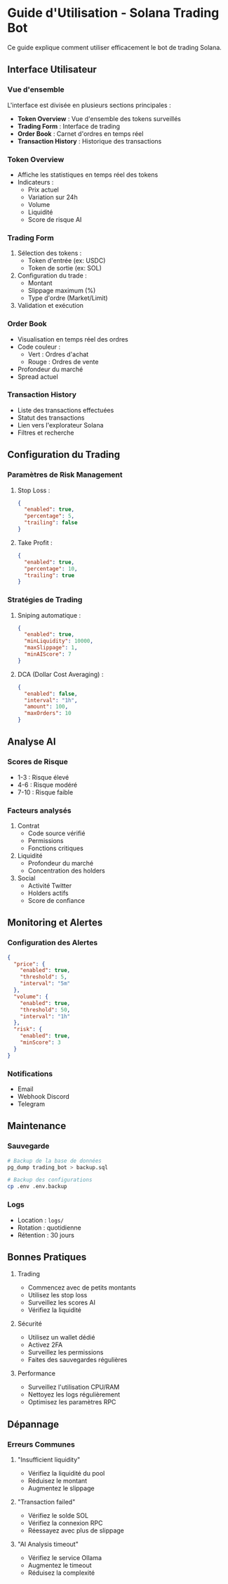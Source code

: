 # Guide d'Utilisation - Solana Trading Bot

Ce guide explique comment utiliser efficacement le bot de trading Solana.

## Interface Utilisateur

### Vue d'ensemble
L'interface est divisée en plusieurs sections principales :
- **Token Overview** : Vue d'ensemble des tokens surveillés
- **Trading Form** : Interface de trading
- **Order Book** : Carnet d'ordres en temps réel
- **Transaction History** : Historique des transactions

### Token Overview
- Affiche les statistiques en temps réel des tokens
- Indicateurs :
  - Prix actuel
  - Variation sur 24h
  - Volume
  - Liquidité
  - Score de risque AI

### Trading Form
1. Sélection des tokens :
   - Token d'entrée (ex: USDC)
   - Token de sortie (ex: SOL)
2. Configuration du trade :
   - Montant
   - Slippage maximum (%)
   - Type d'ordre (Market/Limit)
3. Validation et exécution

### Order Book
- Visualisation en temps réel des ordres
- Code couleur :
  - Vert : Ordres d'achat
  - Rouge : Ordres de vente
- Profondeur du marché
- Spread actuel

### Transaction History
- Liste des transactions effectuées
- Statut des transactions
- Lien vers l'explorateur Solana
- Filtres et recherche

## Configuration du Trading

### Paramètres de Risk Management
1. Stop Loss :
   ```json
   {
     "enabled": true,
     "percentage": 5,
     "trailing": false
   }
   ```

2. Take Profit :
   ```json
   {
     "enabled": true,
     "percentage": 10,
     "trailing": true
   }
   ```

### Stratégies de Trading

1. Sniping automatique :
   ```json
   {
     "enabled": true,
     "minLiquidity": 10000,
     "maxSlippage": 1,
     "minAIScore": 7
   }
   ```

2. DCA (Dollar Cost Averaging) :
   ```json
   {
     "enabled": false,
     "interval": "1h",
     "amount": 100,
     "maxOrders": 10
   }
   ```

## Analyse AI

### Scores de Risque
- 1-3 : Risque élevé
- 4-6 : Risque modéré
- 7-10 : Risque faible

### Facteurs analysés
1. Contrat
   - Code source vérifié
   - Permissions
   - Fonctions critiques
2. Liquidité
   - Profondeur du marché
   - Concentration des holders
3. Social
   - Activité Twitter
   - Holders actifs
   - Score de confiance

## Monitoring et Alertes

### Configuration des Alertes
```json
{
  "price": {
    "enabled": true,
    "threshold": 5,
    "interval": "5m"
  },
  "volume": {
    "enabled": true,
    "threshold": 50,
    "interval": "1h"
  },
  "risk": {
    "enabled": true,
    "minScore": 3
  }
}
```

### Notifications
- Email
- Webhook Discord
- Telegram

## Maintenance

### Sauvegarde
```bash
# Backup de la base de données
pg_dump trading_bot > backup.sql

# Backup des configurations
cp .env .env.backup
```

### Logs
- Location : `logs/`
- Rotation : quotidienne
- Rétention : 30 jours

## Bonnes Pratiques

1. Trading
   - Commencez avec de petits montants
   - Utilisez les stop loss
   - Surveillez les scores AI
   - Vérifiez la liquidité

2. Sécurité
   - Utilisez un wallet dédié
   - Activez 2FA
   - Surveillez les permissions
   - Faites des sauvegardes régulières

3. Performance
   - Surveillez l'utilisation CPU/RAM
   - Nettoyez les logs régulièrement
   - Optimisez les paramètres RPC

## Dépannage

### Erreurs Communes
1. "Insufficient liquidity"
   - Vérifiez la liquidité du pool
   - Réduisez le montant
   - Augmentez le slippage

2. "Transaction failed"
   - Vérifiez le solde SOL
   - Vérifiez la connexion RPC
   - Réessayez avec plus de slippage

3. "AI Analysis timeout"
   - Vérifiez le service Ollama
   - Augmentez le timeout
   - Réduisez la complexité 